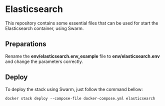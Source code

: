 # Elasticsearch

This repository contains some essential files that can be used for start the Elasticsearch container, using Swarm.

## Preparations

Rename the **env/elasticsearch.env_example** file to **env/elasticsearch.env** and change the parameters correctly.

## Deploy

To deploy the stack using Swarm, just follow the command bellow:

```shell
docker stack deploy --compose-file docker-compose.yml elasticsearch
```